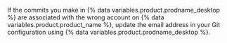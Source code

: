 If the commits you make in {% data variables.product.prodname_desktop %} are associated with the wrong account on {% data variables.product.product_name %}, update the email address in your Git configuration using {% data variables.product.prodname_desktop %}.
